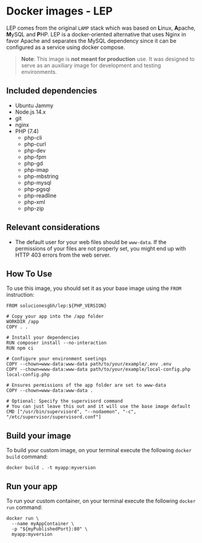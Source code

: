 # Docker images - LEP

LEP comes from the original `LAMP` stack which was based on **L**inux, **A**pache, **M**ySQL and **P**HP. LEP is a docker-oriented alternative that uses Nginx in favor Apache and separates the MySQL dependency since it can be configured as a service using docker compose.

> **Note**: This image is **not meant for production** use. It was designed to serve as an auxiliary image for development and testing environments.

## Included dependencies

- Ubuntu Jammy
- Node.js 14.x
- git
- nginx
- PHP (7.4)
  - php-cli
  - php-curl
  - php-dev
  - php-fpm
  - php-gd
  - php-imap
  - php-mbstring
  - php-mysql
  - php-pgsql
  - php-readline
  - php-xml
  - php-zip

## Relevant considerations

- The default user for your web files should be `www-data`. If the permissions of your files are not properly set, you might end up with HTTP 403 errors from the web server.

## How To Use

To use this image, you should set it as your base image using the `FROM` instruction:

```docker
FROM solucionesgbh/lep:${PHP_VERSION}

# Copy your app into the /app folder
WORKDIR /app
COPY . .

# Install your dependencies
RUN composer install --no-interaction
RUN npm ci

# Configure your environment seetings
COPY --chown=www-data:www-data path/to/your/example/.env .env
COPY --chown=www-data:www-data path/to/your/example/local-config.php local-config.php

# Ensures permissions of the app folder are set to www-data
COPY --chown=www-data:www-data .

# Optional: Specify the supervisord command
# You can just leave this out and it will use the base image default
CMD ["/usr/bin/supervisord", "--nodaemon", "-c", "/etc/supervisor/supervisord.conf"]
```

## Build your image

To build your custom image, on your terminal execute the following `docker build` command:

```shell
docker build . -t myapp:myversion
```

## Run your app

To run your custom container, on your terminal execute the following `docker run` command:

```shell
docker run \
  --name myAppContainer \
  -p "${myPublishedPort}:80" \
  myapp:myversion
```
